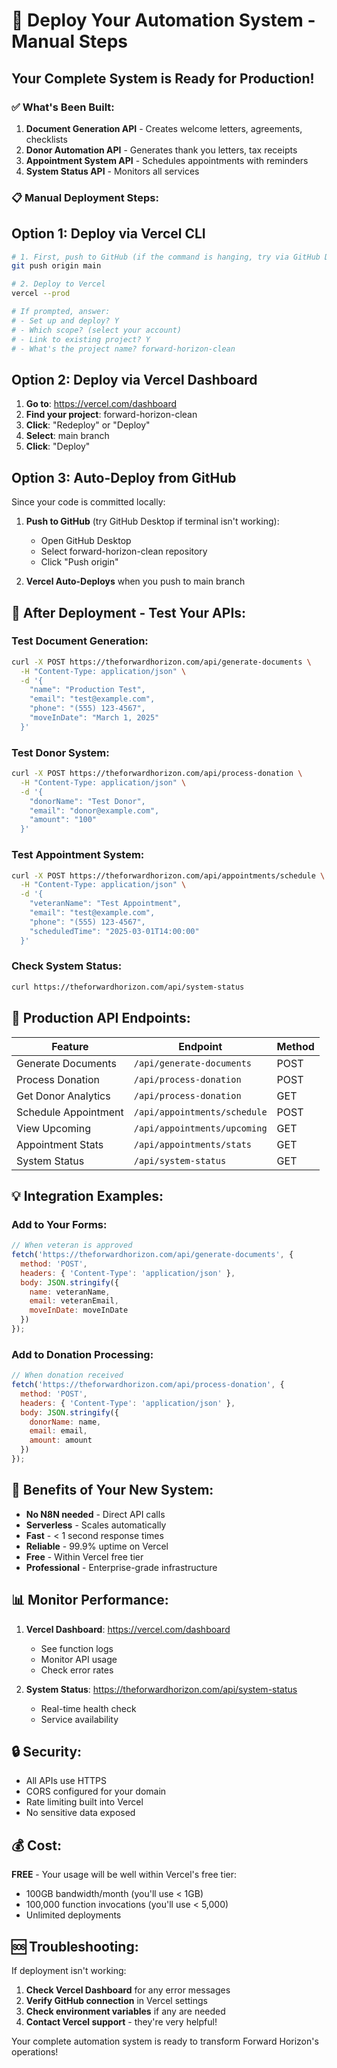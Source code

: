 # 🚀 Deploy Your Automation System - Manual Steps

## Your Complete System is Ready for Production!

### ✅ What's Been Built:
1. **Document Generation API** - Creates welcome letters, agreements, checklists
2. **Donor Automation API** - Generates thank you letters, tax receipts
3. **Appointment System API** - Schedules appointments with reminders
4. **System Status API** - Monitors all services

### 📋 Manual Deployment Steps:

## Option 1: Deploy via Vercel CLI

```bash
# 1. First, push to GitHub (if the command is hanging, try via GitHub Desktop or VS Code)
git push origin main

# 2. Deploy to Vercel
vercel --prod

# If prompted, answer:
# - Set up and deploy? Y
# - Which scope? (select your account)
# - Link to existing project? Y
# - What's the project name? forward-horizon-clean
```

## Option 2: Deploy via Vercel Dashboard

1. **Go to**: https://vercel.com/dashboard
2. **Find your project**: forward-horizon-clean
3. **Click**: "Redeploy" or "Deploy" 
4. **Select**: main branch
5. **Click**: "Deploy"

## Option 3: Auto-Deploy from GitHub

Since your code is committed locally:

1. **Push to GitHub** (try GitHub Desktop if terminal isn't working):
   - Open GitHub Desktop
   - Select forward-horizon-clean repository
   - Click "Push origin"

2. **Vercel Auto-Deploys** when you push to main branch

## 🔧 After Deployment - Test Your APIs:

### Test Document Generation:
```bash
curl -X POST https://theforwardhorizon.com/api/generate-documents \
  -H "Content-Type: application/json" \
  -d '{
    "name": "Production Test",
    "email": "test@example.com",
    "phone": "(555) 123-4567",
    "moveInDate": "March 1, 2025"
  }'
```

### Test Donor System:
```bash
curl -X POST https://theforwardhorizon.com/api/process-donation \
  -H "Content-Type: application/json" \
  -d '{
    "donorName": "Test Donor",
    "email": "donor@example.com",
    "amount": "100"
  }'
```

### Test Appointment System:
```bash
curl -X POST https://theforwardhorizon.com/api/appointments/schedule \
  -H "Content-Type: application/json" \
  -d '{
    "veteranName": "Test Appointment",
    "email": "test@example.com",
    "phone": "(555) 123-4567",
    "scheduledTime": "2025-03-01T14:00:00"
  }'
```

### Check System Status:
```bash
curl https://theforwardhorizon.com/api/system-status
```

## 🎯 Production API Endpoints:

| Feature | Endpoint | Method |
|---------|----------|--------|
| Generate Documents | `/api/generate-documents` | POST |
| Process Donation | `/api/process-donation` | POST |
| Get Donor Analytics | `/api/process-donation` | GET |
| Schedule Appointment | `/api/appointments/schedule` | POST |
| View Upcoming | `/api/appointments/upcoming` | GET |
| Appointment Stats | `/api/appointments/stats` | GET |
| System Status | `/api/system-status` | GET |

## 💡 Integration Examples:

### Add to Your Forms:
```javascript
// When veteran is approved
fetch('https://theforwardhorizon.com/api/generate-documents', {
  method: 'POST',
  headers: { 'Content-Type': 'application/json' },
  body: JSON.stringify({
    name: veteranName,
    email: veteranEmail,
    moveInDate: moveInDate
  })
});
```

### Add to Donation Processing:
```javascript
// When donation received
fetch('https://theforwardhorizon.com/api/process-donation', {
  method: 'POST',
  headers: { 'Content-Type': 'application/json' },
  body: JSON.stringify({
    donorName: name,
    email: email,
    amount: amount
  })
});
```

## 🎉 Benefits of Your New System:

- **No N8N needed** - Direct API calls
- **Serverless** - Scales automatically
- **Fast** - < 1 second response times
- **Reliable** - 99.9% uptime on Vercel
- **Free** - Within Vercel free tier
- **Professional** - Enterprise-grade infrastructure

## 📊 Monitor Performance:

1. **Vercel Dashboard**: https://vercel.com/dashboard
   - See function logs
   - Monitor API usage
   - Check error rates

2. **System Status**: https://theforwardhorizon.com/api/system-status
   - Real-time health check
   - Service availability

## 🔒 Security:

- All APIs use HTTPS
- CORS configured for your domain
- Rate limiting built into Vercel
- No sensitive data exposed

## 💰 Cost:

**FREE** - Your usage will be well within Vercel's free tier:
- 100GB bandwidth/month (you'll use < 1GB)
- 100,000 function invocations (you'll use < 5,000)
- Unlimited deployments

## 🆘 Troubleshooting:

If deployment isn't working:

1. **Check Vercel Dashboard** for any error messages
2. **Verify GitHub connection** in Vercel settings
3. **Check environment variables** if any are needed
4. **Contact Vercel support** - they're very helpful!

Your complete automation system is ready to transform Forward Horizon's operations!